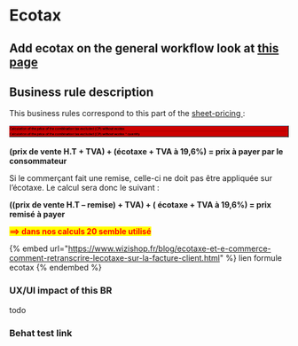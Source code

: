 # Ecotax

## Add ecotax on the general workflow look at [this page](./)

## Business rule description

This business rules correspond to this part of the [sheet-pricing ](https://docs.google.com/spreadsheets/d/1yHwk9nc1Ab9T6s-fqybFpm6P8ejGac-SpO6miR39uOY/edit#gid=538880055):

![](<../../../.gitbook/assets/image (1) (1) (1) (1) (1) (1) (1) (1) (1) (1).png>)

**(prix de vente H.T + TVA) + (écotaxe + TVA à 19,6%) = prix à payer par le consommateur**

Si le commerçant fait une remise, celle-ci ne doit pas être appliquée sur l’écotaxe. Le calcul sera donc le suivant :

**((prix de vente H.T – remise) + TVA) + ( écotaxe + TVA à 19,6%) = prix remisé à payer**

<mark style="color:red;">**==> dans nos calculs 20 semble utilisé**</mark>

{% embed url="https://www.wizishop.fr/blog/ecotaxe-et-e-commerce-comment-retranscrire-lecotaxe-sur-la-facture-client.html" %}
lien formule ecotax
{% endembed %}

### UX/UI impact of this BR

todo

### Behat test link
